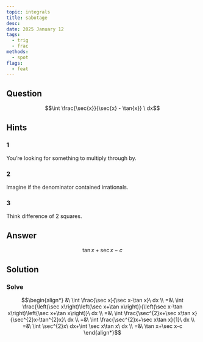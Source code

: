 ```yaml
---
topic: integrals
title: sabotage
desc: 
date: 2025 January 12
tags:
  - trig
  - frac
methods:
  - spot
flags:
  - feat
---
```



## Question
```math
\int
  \frac{\sec{x}}{\sec{x} - \tan{x}}
\ dx
```


## Hints

### 1
You’re looking for something to multiply through by.

### 2
Imagine if the denominator contained irrationals.

### 3
Think difference of 2 squares.


## Answer
```math
\tan{x} + \sec{x} - c
```


## Solution

### Solve
```math
\begin{align*}
  &\ \int \frac{\sec x}{\sec x-\tan x}\ dx
  \\ =&\ \int \frac{\left(\sec x\right)\left(\sec x+\tan x\right)}{\left(\sec x-\tan x\right)\left(\sec x+\tan x\right)}\ dx
  \\ =&\ \int \frac{\sec^{2}x+\sec x\tan x}{\sec^{2}x-\tan^{2}x}\ dx
  \\ =&\ \int \frac{\sec^{2}x+\sec x\tan x}{1}\ dx
  \\ =&\ \int \sec^{2}x\ dx+\int \sec x\tan x\ dx
  \\ =&\ \tan x+\sec x-c
\end{align*}
```
